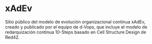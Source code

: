 # xAdEv
Sitio público del modelo de evolución organizacional continua xAdEv, creado y publicado por el equipo de d-Vops, que incluye el modelo de redarquización continua 10-Steps basado en Cell Structure Design de Red42.
